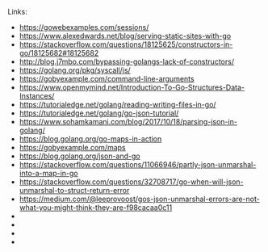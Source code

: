 

Links:
 * https://gowebexamples.com/sessions/
 * https://www.alexedwards.net/blog/serving-static-sites-with-go
 * https://stackoverflow.com/questions/18125625/constructors-in-go/18125682#18125682
 * http://blog.j7mbo.com/bypassing-golangs-lack-of-constructors/
 * https://golang.org/pkg/syscall/js/
 * https://gobyexample.com/command-line-arguments
 * https://www.openmymind.net/Introduction-To-Go-Structures-Data-Instances/
 * https://tutorialedge.net/golang/reading-writing-files-in-go/
 * https://tutorialedge.net/golang/go-json-tutorial/
 * https://www.sohamkamani.com/blog/2017/10/18/parsing-json-in-golang/
 * https://blog.golang.org/go-maps-in-action
 * https://gobyexample.com/maps
 * https://blog.golang.org/json-and-go
 * https://stackoverflow.com/questions/11066946/partly-json-unmarshal-into-a-map-in-go
 * https://stackoverflow.com/questions/32708717/go-when-will-json-unmarshal-to-struct-return-error
 * https://medium.com/@leeprovoost/gos-json-unmarshal-errors-are-not-what-you-might-think-they-are-f98cacaa0c11
 * 
 * 
 * 
 * 
